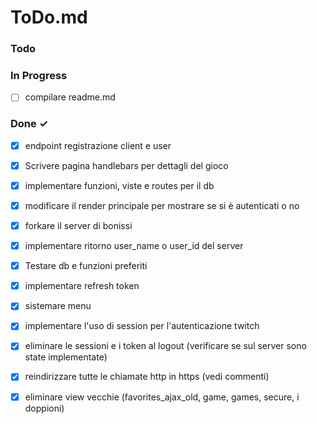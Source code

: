 # ToDo.md

### Todo

### In Progress

- [ ] compilare readme.md

### Done ✓
- [x] endpoint registrazione client e user
- [x] Scrivere pagina handlebars per dettagli del gioco
- [x] implementare funzioni, viste e routes per il db
- [x] modificare il render principale per mostrare se si è autenticati o no
- [x] forkare il server di bonissi
- [x] implementare ritorno user_name o user_id del server
- [x] Testare db e funzioni preferiti
- [x] implementare refresh token
- [x] sistemare menu
- [x] implementare l'uso di session per l'autenticazione twitch
- [x] eliminare le sessioni e i token al logout (verificare se sul server sono state implementate)
- [x] reindirizzare tutte le chiamate http in https (vedi commenti)
- [x] eliminare view vecchie (favorites_ajax_old, game, games, secure, i doppioni)


